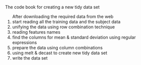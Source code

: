 The code book for creating a new tidy data set 
<ol>After downloading the required data from the web
  <li>start reading all the training data and the subject data </li>
  <li>unifying the data using row combination technique </li>
  <li>reading features names</li>
  <li>find the columns for mean & standard deviation using regular expressions</li>
  <li>prepare the data using column combinations</li>
  <li>using melt & decast to create new tidy data set</li>
  <li>write the data set</li>
</ol>
